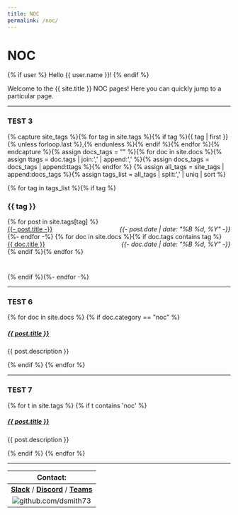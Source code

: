 ```yaml
---
title: NOC
permalink: /noc/
---
```


# NOC

{% if user %}
  Hello {{ user.name }}!
{% endif %}

Welcome to the {{ site.title }} NOC pages! Here you can quickly jump to a 
particular page.

---

### TEST 3

{% capture site_tags %}{% for tag in site.tags %}{% if tag %}{{ tag | first }}{% unless forloop.last %},{% endunless %}{% endif %}{% endfor %}{% endcapture %}{% assign docs_tags = "" %}{% for doc in site.docs %}{% assign ttags = doc.tags | join:',' | append:',' %}{% assign docs_tags = docs_tags | append:ttags %}{% endfor %}
{% assign all_tags = site_tags | append:docs_tags %}{% assign tags_list = all_tags | split:',' | uniq | sort %}

{% for tag in tags_list %}{% if tag %}<h3 id="{{ tag | replace: '/', '-' }}" class="linked-section">{{ tag }}</h3>
<div class="post-list" style="margin-bottom:40px">
    {% for post in site.tags[tag] %}<div class="tag-entry">
    <a href="{{- site.url -}}{{- post.url -}}">{{- post.title -}}</a>
    <time style="font-style:italic; float:right" datetime="{{- post.date | date_to_xmlschema -}}"> {{- post.date | date: "%B %d, %Y" -}}</time>
</div>{%- endfor -%}
{% for doc in site.docs %}{% if doc.tags contains tag %}
<div class="tag-entry">
    <a href="{{- site.baseurl -}}{{- doc.url -}}">{{ doc.title }}</a>
        <time style="font-style:italic; float:right" datetime="{{- doc.date | date_to_xmlschema -}}"> {{- doc.date | date: "%B %d, %Y" -}}</time>
    </div>{% endif %}{% endfor %}
</div>{% endif %}{%- endfor -%}


---

### TEST 6

{% for doc in site.docs %}
    {% if doc.category == "noc" %}
        <div class="entry">
        <h5><a href="{{ post.url | prepend: site.baseurl }}">{{ post.title }}</a></h5>
        <p>{{ post.description }}</p>
        </div>
    {% endif %}
{% endfor %}

---

### TEST 7

{% for t in site.tags %}
    {% if t contains 'noc' %}     
        <div class="entry">
        <h5><a href="{{ post.url | prepend: site.baseurl }}">{{ post.title }}</a></h5>
        <p>{{ post.description }}</p>
        </div>
    {% endif %}
{% endfor %}


---

| Contact: |
| :---------: |
| **[Slack](https://101101workspace.slack.com/archives/D012ESWSXHQ "dsmith73 on 101101 workspace")** / **[Discord](https://discord.gg/RmzVNzx)** / **[Teams](https://teams.microsoft.com/l/chat/0/0?users=dsmith73@gmail.com)** |
| ![github.com/dsmith73](https://avatars1.githubusercontent.com/u/44279121?s=60&u=7a933a33b51505f9d6435eeffae1c8156a47dc77&v=4 "github.com/dsmith73") |

